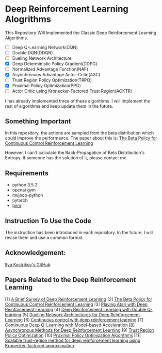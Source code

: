 # Deep Reinforcement Learning Alogrithms
This Repository Will Implemented the Classic Deep Reinforcement Learning Algorithms.
- [ ] Deep Q-Learning Network(DQN)
- [ ] Double DQN(DDQN)
- [ ] Dueling Network Architecture
- [x] Deep Deterministic Policy Gradient(DDPG)
- [ ] Normalized Advantage Function(NAF)
- [x] Asynchronous Advantage Actor-Critic(A3C)
- [ ] Trust Region Policy Optimization(TRPO)
- [x] Proximal Policy Optimization(PPO)
- [ ] Actor Critic using Kronecker-Factored Trust Region(ACKTR)

I has already implemented three of these algorithms. I will implement the rest of algorithms and keep update them in the future.

## Something Important
In this repository, the actions are sampled from the beta distribution which could improve the performance. The paper about this is: [The Beta Policy for Continuous Control Reinforcement Learning](https://www.ri.cmu.edu/wp-content/uploads/2017/06/thesis-Chou.pdf)

However, I can't calculate the Back-Propagation of Beta Distribution's Entropy. If someone has the solution of it, please contact me.

## Requirements
- python 3.5.2
- openai gym
- mujoco-python
- pytorch
- [pyro](http://pyro.ai/)

## Instruction To Use the Code
The instruction has been introduced in each repository. In the future, I will revise them and use a common format.

## Acknowledgement:
[Ilya Kostrikov's GitHub](https://github.com/ikostrikov)

## Papers Related to the Deep Reinforcement Learning
[1] [A Brief Survey of Deep Reinforcement Learning](https://arxiv.org/abs/1708.05866)
[2] [The Beta Policy for Continuous Control Reinforcement Learning](https://www.ri.cmu.edu/wp-content/uploads/2017/06/thesis-Chou.pdf)
[3] [Playing Atari with Deep Reinforcement Learning](https://www.cs.toronto.edu/~vmnih/docs/dqn.pdf)
[4] [Deep Reinforcement Learning with Double Q-learning](https://arxiv.org/abs/1509.06461)
[5] [Dueling Network Architectures for Deep Reinforcement Learning](https://arxiv.org/abs/1511.06581)
[6] [Continuous control with deep reinforcement learning](https://arxiv.org/abs/1509.02971)
[7] [Continuous Deep Q-Learning with Model-based Acceleration](https://arxiv.org/abs/1603.00748)
[8] [Asynchronous Methods for Deep Reinforcement Learning](https://arxiv.org/abs/1602.01783)
[9] [Trust Region Policy Optimization](https://arxiv.org/abs/1502.05477)
[10] [Proximal Policy Optimization Algorithms](https://arxiv.org/abs/1707.06347)
[11] [Scalable trust-region method for deep reinforcement learning using Kronecker-factored approximation](https://arxiv.org/abs/1708.05144)




 


